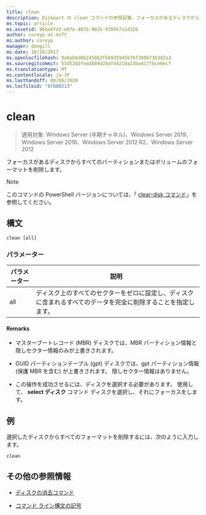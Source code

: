 ```yaml
---
title: clean
description: Diskpart の clean コマンドの参照記事。フォーカスがあるディスクからすべてのパーティションまたはボリュームのフォーマットを削除します。
ms.topic: article
ms.assetid: 9bbe6fd3-e07e-487b-9035-910957a1d326
author: coreyp-at-msft
ms.author: coreyp
manager: dongill
ms.date: 10/16/2017
ms.openlocfilehash: 9a8ab6d0b245862fbb935945b76f380b7163d2a3
ms.sourcegitcommit: 53d526bfeddb89d28af44210a23ba417f6ce0ecf
ms.translationtype: MT
ms.contentlocale: ja-JP
ms.lasthandoff: 08/06/2020
ms.locfileid: "87880213"
---
```

# <a name="clean"></a>clean

> 適用対象: Windows Server (半期チャネル)、Windows Server 2019、Windows Server 2016、Windows Server 2012 R2、Windows Server 2012

フォーカスがあるディスクからすべてのパーティションまたはボリュームのフォーマットを削除します。

>[!NOTE]
> このコマンドの PowerShell バージョンについては、「 [clear-disk コマンド](/powershell/module/storage/clear-disk)」を参照してください。

## <a name="syntax"></a>構文

```
clean [all]
```

### <a name="parameters"></a>パラメーター

| パラメーター | 説明 |
| --------- | ----------- |
| all | ディスク上のすべてのセクターをゼロに設定し、ディスクに含まれるすべてのデータを完全に削除することを指定します。 |

#### <a name="remarks"></a>Remarks

- マスターブートレコード (MBR) ディスクでは、MBR パーティション情報と隠しセクター情報のみが上書きされます。

- GUID パーティションテーブル (gpt) ディスクでは、gpt パーティション情報 (保護 MBR を含む) が上書きされます。 隠しセクター情報はありません。

- この操作を成功させるには、ディスクを選択する必要があります。 使用して、 **select ディスク** コマンド ディスクを選択し、それにフォーカスをします。

## <a name="examples"></a>例

選択したディスクからすべてのフォーマットを削除するには、次のように入力します。

```
clean
```

## <a name="additional-references"></a>その他の参照情報

- [ディスクの消去コマンド](/powershell/module/storage/clear-disk)

- [コマンド ライン構文の記号](command-line-syntax-key.md)
